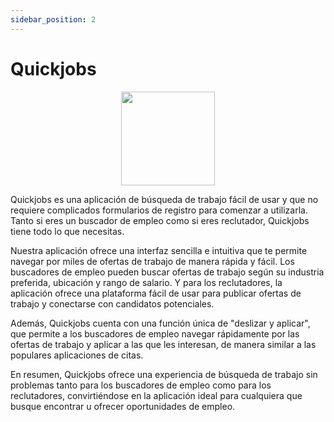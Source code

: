 ```yaml
---
sidebar_position: 2
---
```


# Quickjobs

<p align="center">
  <img src="/img/intro/quick.png" width="150" />
</p>
Quickjobs es una aplicación de búsqueda de trabajo fácil de usar y que no requiere complicados formularios de registro para comenzar a utilizarla. Tanto si eres un buscador de empleo como si eres reclutador, Quickjobs tiene todo lo que necesitas.

Nuestra aplicación ofrece una interfaz sencilla e intuitiva que te permite navegar por miles de ofertas de trabajo de manera rápida y fácil. Los buscadores de empleo pueden buscar ofertas de trabajo según su industria preferida, ubicación y rango de salario. Y para los reclutadores, la aplicación ofrece una plataforma fácil de usar para publicar ofertas de trabajo y conectarse con candidatos potenciales.

Además, Quickjobs cuenta con una función única de "deslizar y aplicar", que permite a los buscadores de empleo navegar rápidamente por las ofertas de trabajo y aplicar a las que les interesan, de manera similar a las populares aplicaciones de citas.

En resumen, Quickjobs ofrece una experiencia de búsqueda de trabajo sin problemas tanto para los buscadores de empleo como para los reclutadores, convirtiéndose en la aplicación ideal para cualquiera que busque encontrar u ofrecer oportunidades de empleo.
